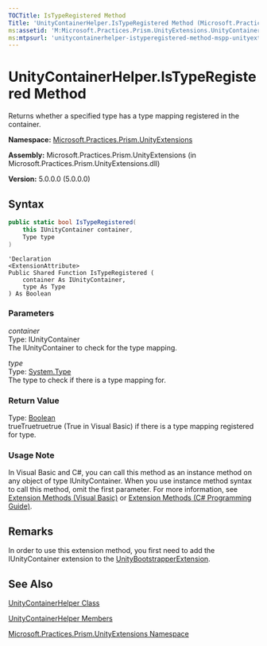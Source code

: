 ```yaml
---
TOCTitle: IsTypeRegistered Method
Title: 'UnityContainerHelper.IsTypeRegistered Method (Microsoft.Practices.Prism.UnityExtensions)'
ms:assetid: 'M:Microsoft.Practices.Prism.UnityExtensions.UnityContainerHelper.IsTypeRegistered(Microsoft.Practices.Unity.IUnityContainer,System.Type)'
ms:mtpsurl: 'unitycontainerhelper-istyperegistered-method-mspp-unityextensions.md'
---
```



# UnityContainerHelper.IsTypeRegistered Method

Returns whether a specified type has a type mapping registered in the container.

**Namespace:** [Microsoft.Practices.Prism.UnityExtensions](/patterns-practices/reference/mspp-unityextensions-namespace)

**Assembly:** Microsoft.Practices.Prism.UnityExtensions (in Microsoft.Practices.Prism.UnityExtensions.dll)

**Version:** 5.0.0.0 (5.0.0.0)

## Syntax
```C#
public static bool IsTypeRegistered(
	this IUnityContainer container,
	Type type
)
```
```VB
'Declaration
<ExtensionAttribute> 
Public Shared Function IsTypeRegistered ( 
	container As IUnityContainer,
	type As Type
) As Boolean
```

### Parameters

*container*  
Type: IUnityContainer   
The IUnityContainer to check for the type mapping.

*type*  
Type: [System.Type](http://msdn.microsoft.com/en-us/library/42892f65)   
The type to check if there is a type mapping for.

### Return Value

Type: [Boolean](http://msdn.microsoft.com/en-us/library/a28wyd50)   
trueTruetruetrue (True in Visual Basic) if there is a type mapping registered for type.
### Usage Note

In Visual Basic and C\#, you can call this method as an instance method on any object of type IUnityContainer. When you use instance method syntax to call this method, omit the first parameter. For more information, see [Extension Methods (Visual Basic)](http://msdn.microsoft.com/en-us/library/bb384936.aspx) or [Extension Methods (C\# Programming Guide)](http://msdn.microsoft.com/en-us/library/bb383977.aspx).

## Remarks

In order to use this extension method, you first need to add the IUnityContainer extension to the [UnityBootstrapperExtension](/patterns-practices/reference/unitybootstrapperextension-class-mspp-unityextensions).

## See Also

[UnityContainerHelper Class](/patterns-practices/reference/unitycontainerhelper-class-mspp-unityextensions)

[UnityContainerHelper Members](/patterns-practices/reference/unitycontainerhelper-members-mspp-unityextensions)

[Microsoft.Practices.Prism.UnityExtensions Namespace](/patterns-practices/reference/mspp-unityextensions-namespace)
